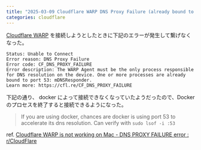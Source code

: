 ```yaml
---
title: "2025-03-09 Cloudflare WARP DNS Proxy Failure (already bound to port 53: mDNSResponder)"
categories: cloudflare
---
```


[Cloudflare WARP](https://one.one.one.one/) を接続しようとしたときに下記のエラーが発生して繋げなくなった。

```
Status: Unable to Connect
Error reason: DNS Proxy Failure
Error code: CF_DNS_PROXY_FAILURE
Error description: The WARP Agent must be the only process responsible for DNS resolution on the device. One or more processes are already bound to port 53: mDNSResponder.
Learn more: https://cfl.re/CF_DNS_PROXY_FAILURE
```

下記の通り、 docker によって接続できなくなっていたようだったので、Dockerのプロセスを終了すると接続できるようになった。

> If you are using docker, chances are docker is using port 53 to accelerate its dns resolution. Can verify with `sudo lsof -i :53`

ref. [Cloudflare WARP is not working on Mac - DNS PROXY FAILURE error : r/CloudFlare](https://www.reddit.com/r/CloudFlare/comments/17wqajc/cloudflare_warp_is_not_working_on_mac_dns_proxy/)
